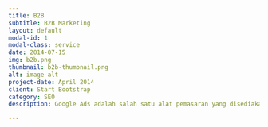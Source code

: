 ```yaml
---
title: B2B
subtitle: B2B Marketing
layout: default
modal-id: 1
modal-class: service
date: 2014-07-15
img: b2b.png
thumbnail: b2b-thumbnail.png
alt: image-alt
project-date: April 2014
client: Start Bootstrap
category: SEO
description: Google Ads adalah salah satu alat pemasaran yang disediakan oleh Google untuk memudahkan para pemilik produk atau jasa agar dapat mengiklankan produk miliknya. Tidak akan rugi menggunakan Google Ads ini, karena Anda dapat mengendalikan pengeluaran pemasangan iklan secara langsung tanpa adanya campur tangan dengan pihak lain, dan yang lebih menarik lagi Anda bisa menentukan target pasar sendiri untuk memasarkan iklan Anda nantinya.<br/><br/>Anda juga dapat mengendalikan sendiri opsi-opsi yang terdapat di Google Ads, karena Anda dapat menetapkan targetkan iklan akan diarahkan kemana dan dari mana datangnya, dengan demikian Anda bisa dengan mudah menempatkan blog atau website di urutan paling atas mesin penelusuran. Karena itu pemilik jasa atau produk online sangat diuntungkan dengan adanya Google Ads ini.<br/><br/>Penting sekali bagi setiap pebisnis untuk dapat mengimplementasikan sendiri Google Adwords dengan benar. Karena itu ERUDITE mengadakan pelatihan yang akan diadakan selama 2 hari, pada tanggal 23-24 April 2019 dengan topik bahasan mengenai Google Ads secara lengkap. Anda akan mengetahui bahwa ternyata begitu mudahnya mengimplementasikan Google Ads, dibimbing langsung oleh Senior Trainer kami Bapak Agus Laifa, S. Kom. seorang praktisi digital marketing yang telah berpengalaman sejak tahun 2005.

---
```

